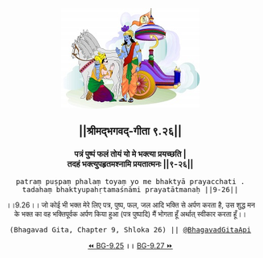 <center><img src="../../asset/BG.png" alt="#API #bhagavadgitaapi #slok #nodejs #js #api #gitaapi #krishna #hinduism #vedic #ISKCON #shreemadbhagavadgita #technology"/>
<h2>||श्रीमद्‍भगवद्‍-गीता ९.२६||</h2>
<h3>पत्रं पुष्पं फलं तोयं यो मे भक्त्या प्रयच्छति |<br/>तदहं भक्त्युपहृतमश्नामि प्रयतात्मनः ||९-२६||</h3>
<pre>patraṃ puṣpaṃ phalaṃ toyaṃ yo me bhaktyā prayacchati .<br/>tadahaṃ bhaktyupahṛtamaśnāmi prayatātmanaḥ ||9-26||</pre>
<p>।।9.26।। जो कोई भी भक्त मेरे लिए पत्र, पुष्प, फल, जल आदि भक्ति से अर्पण करता है, उस शुद्ध मन के भक्त का वह भक्तिपूर्वक अर्पण किया हुआ (पत्र पुष्पादि) मैं भोगता हूँ अर्थात् स्वीकार करता हूँ।।</p>
<pre>(Bhagavad Gita, Chapter 9, Shloka 26) || <a href="https://twitter.com/bhagavadgitaapi">@BhagavadGitaApi</a></pre><a href="../../9/25">⏪  BG-9.25</a><b>        ।।        </b><a href="../../9/27">BG-9.27  ⏩</a></center>